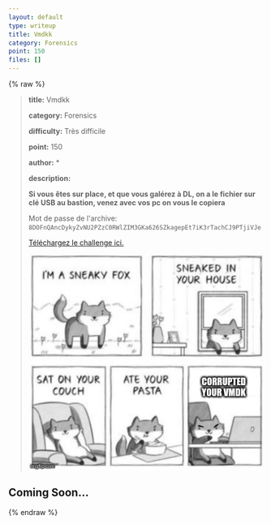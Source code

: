 ```yaml
---
layout: default
type: writeup
title: Vmdkk
category: Forensics
point: 150
files: []
---
```


{% raw %}
> **title:** Vmdkk
>
> **category:** Forensics
>
> **difficulty:** Très difficile
>
> **point:** 150
>
> **author:** *
>
> **description:**
>
> **Si vous êtes sur place, et que vous galérez à DL, on a le fichier sur clé USB au bastion, venez avec vos pc on vous le copiera**
>
> Mot de passe de l'archive: ``8DOFnQAncDykyZvNU2PZzC0RWlZIM3GKa626SZkagepEt7iK3rTachCJ9PTjiVJe``
>
> [Téléchargez le challenge ici.](https://bit.ly/cybn-chall-encrypted-predl)  
>
> ![73o975.jpg](images/73o975.jpg)
>
> 

## Coming Soon...

{% endraw %}
